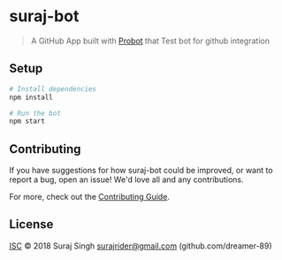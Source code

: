 # suraj-bot

> A GitHub App built with [Probot](https://github.com/probot/probot) that Test bot for github integration

## Setup

```sh
# Install dependencies
npm install

# Run the bot
npm start
```

## Contributing

If you have suggestions for how suraj-bot could be improved, or want to report a bug, open an issue! We'd love all and any contributions.

For more, check out the [Contributing Guide](CONTRIBUTING.md).

## License

[ISC](LICENSE) © 2018 Suraj Singh <surajrider@gmail.com> (github.com/dreamer-89)

